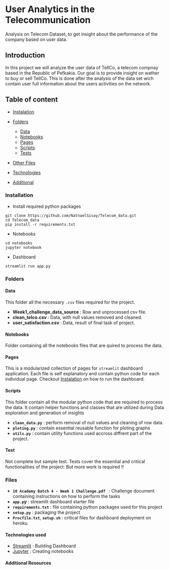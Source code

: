 # User Analytics in the Telecommunication
Analysis on Telecom Dataset, to get insight about the performance of the company based on user data.
## Introduction
In this project we will analyze the user data of TellCo, a telecom compnay based in the Republic of Pefkakia. Our goal is to provide insight on wather to buy or sell TellCo. This is done after the analysis of the data set wich contain user full information about the users activities on  the network.

## Table of content
- [Instalation](#installation)
- [Folders](#folders)
  - [Data](#data)
  - [Notebooks](#notebooks)
  - [Pages](#pages)
  - [Scripts](#scripts)
  - [Tests](#tests)

- [Other Files](#files)
- [Technologies](#technologies-used)
- [Additional](#additional-resources)
### Installation
- Install required python packages
```
git clone https://github.com/NatnaelSisay/Telecom_data.git
cd Telecom_data
pip install -r requirements.txt
```
- Notebooks
```
cd notebooks
jupyter notebook
```
- Dashboard
```
streamlit run app.py
```
### Folders
#### Data
This folder all the necessary ```.csv``` files required for the project. 
- **Week1_challenge_data_source** : Row and unprocessed csv file.
- **clean_telco.csv** : Data, with null values removed and cleaned.
- **user_satisfaction.csv** : Data, result of final task of project.

#### Notebooks
Folder containing all the notebooks files that are quired to process the data. 

#### Pages
This is a modularized collection of pages for ```streamlit``` dashboard application. Each file is self explanatory and contain python code for each individual page. Checkout [Instalation](#installation) on how to run the dashboard.

#### Scripts
This folder contain all the modular python code that are required to process the data. It contain helper functions and classes that are utilized during Data exploration and generation of insights
- **```clean_data.py```** : perform removal of null values and cleaning of row data. 
- **```ploting.py```** : contain essential reusable function for ploting graphs
- **```utils.py```** : contain utility functions used accross diffrent part of the project.

#### Test
Not complete but sample test. Tests cover the essential and critical functionalities of the project. But more work is required !!
### Files
- **```10 Academy Batch 4 - Week 1 Challenge.pdf ```** : Challenge document containing instructions on how to perform the tasks
- **```app.p```y** : streamlit dashboard starter file
- **```requirements.txt```** : file containing python packages used for this project
- **```setup.py```** : packaging the project
- **```Procfile.txt```**, **```setup.sh```** : critical files  for dashboard deployment on heroku.

#### Technologies used
- [Streamlit](https://streamlit.io/) : Building Dashboard
- [Jupyter]() : Creating notebooks

#### Additional Resources


